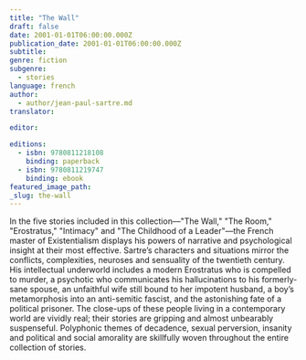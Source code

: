 ```yaml
---
title: "The Wall"
draft: false
date: 2001-01-01T06:00:00.000Z
publication_date: 2001-01-01T06:00:00.000Z
subtitle:
genre: fiction
subgenre:
  - stories
language: french
author:
  - author/jean-paul-sartre.md
translator:

editor:

editions:
  - isbn: 9780811218108
    binding: paperback
  - isbn: 9780811219747
    binding: ebook
featured_image_path:
_slug: the-wall
---
```


In the five stories included in this collection––"The Wall," "The Room," "Erostratus," "Intimacy" and "The Childhood of a Leader"––the French master of Existentialism displays his powers of narrative and psychological insight at their most effective. Sartre’s characters and situations mirror the conflicts, complexities, neuroses and sensuality of the twentieth century. His intellectual underworld includes a modern Erostratus who is compelled to murder, a psychotic who communicates his hallucinations to his formerly-sane spouse, an unfaithful wife still bound to her impotent husband, a boy’s metamorphosis into an anti-semitic fascist, and the astonishing fate of a political prisoner. The close-ups of these people living in a contemporary world are vividly real; their stories are gripping and almost unbearably suspenseful. Polyphonic themes of decadence, sexual perversion, insanity and political and social amorality are skillfully woven throughout the entire collection of stories.

